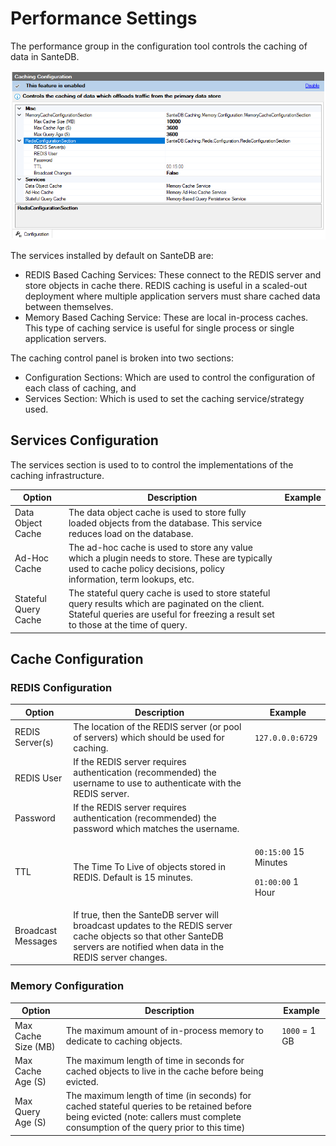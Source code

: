 # Performance Settings

The performance group in the configuration tool controls the caching of data in SanteDB.

![](<../../../.gitbook/assets/image (424) (1) (1).png>)

The services installed by default on SanteDB are:

* REDIS Based Caching Services: These connect to the REDIS server and store objects in cache there. REDIS caching is useful in a scaled-out deployment where multiple application servers must share cached data between themselves.
* Memory Based Caching Service: These are local in-process caches. This type of caching service is useful for single process or single application servers.

The caching control panel is broken into two sections:

* Configuration Sections: Which are used to control the configuration of each class of caching, and
* &#x20;Services Section: Which is used to set the caching service/strategy used.

## Services Configuration

The services section is used to to control the implementations of the caching infrastructure.&#x20;

| Option               | Description                                                                                                                                                                              | Example |
| -------------------- | ---------------------------------------------------------------------------------------------------------------------------------------------------------------------------------------- | ------- |
| Data Object Cache    | The data object cache is used to store fully loaded objects from the database. This service reduces load on the database.                                                                |         |
| Ad-Hoc Cache         | The ad-hoc cache is used to  store any value which a plugin needs to store. These are typically used to cache policy decisions, policy information, term lookups, etc.                   |         |
| Stateful Query Cache | The stateful query cache is used to store stateful query results which are paginated on the client. Stateful queries are useful for freezing a result set to those at the time of query. |         |

## Cache Configuration

### REDIS Configuration

| Option             | Description                                                                                                                                                                 | Example                                                                    |
| ------------------ | --------------------------------------------------------------------------------------------------------------------------------------------------------------------------- | -------------------------------------------------------------------------- |
| REDIS Server(s)    | The location of the REDIS server (or pool of servers) which should be used for caching.                                                                                     | `127.0.0.0:6729`                                                           |
| REDIS User         | If the REDIS server requires authentication (recommended) the username to use to authenticate with the REDIS server.                                                        |                                                                            |
| Password           | If the REDIS server requires authentication (recommended) the password which matches the username.                                                                          |                                                                            |
| TTL                | The Time To Live of objects stored in REDIS. Default is 15 minutes.                                                                                                         | <p><code>00:15:00</code> 15 Minutes</p><p><code>01:00:00</code> 1 Hour</p> |
| Broadcast Messages | If true, then the SanteDB server will broadcast updates to the REDIS server cache objects so that other SanteDB servers are notified when data in the REDIS server changes. |                                                                            |

### Memory Configuration

| Option              | Description                                                                                                                                                                       | Example       |
| ------------------- | --------------------------------------------------------------------------------------------------------------------------------------------------------------------------------- | ------------- |
| Max Cache Size (MB) | The maximum amount of in-process memory to dedicate to caching objects.                                                                                                           | `1000` = 1 GB |
| Max Cache Age (S)   | The maximum length of time in seconds for cached objects to live in the cache before being evicted.                                                                               |               |
| Max Query Age (S)   | The maximum length of time (in seconds) for cached stateful queries to be retained before being evicted (note: callers must complete consumption of the query prior to this time) |               |
